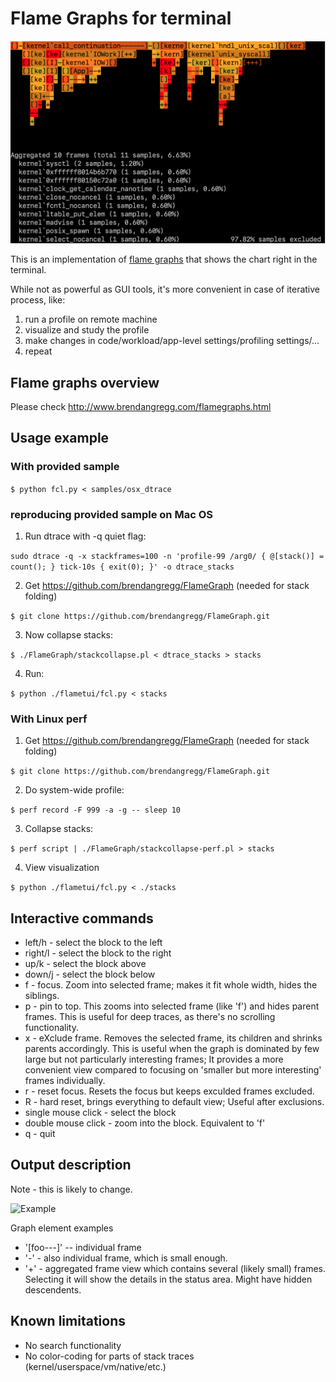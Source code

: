 # Flame Graphs for terminal

![Example](/samples/osx_dtrace_sample.png)

This is an implementation of [flame graphs](http://www.brendangregg.com/flamegraphs.html) that shows the chart right in the terminal.

While not as powerful as GUI tools, it's more convenient in case of iterative process, like:
1. run a profile on remote machine
2. visualize and study the profile
3. make changes in code/workload/app-level settings/profiling settings/...
4. repeat

## Flame graphs overview
Please check http://www.brendangregg.com/flamegraphs.html

## Usage example

### With provided sample

```$ python fcl.py < samples/osx_dtrace```

### reproducing provided sample on Mac OS

1. Run dtrace with -q quiet flag:

```sudo dtrace -q -x stackframes=100 -n 'profile-99 /arg0/ { @[stack()] = count(); } tick-10s { exit(0); }' -o dtrace_stacks```

2. Get https://github.com/brendangregg/FlameGraph (needed for stack folding)

```$ git clone https://github.com/brendangregg/FlameGraph.git```

3. Now collapse stacks:

```$ ./FlameGraph/stackcollapse.pl < dtrace_stacks > stacks```

4. Run:

```$ python ./flametui/fcl.py < stacks```

### With Linux perf

1. Get https://github.com/brendangregg/FlameGraph (needed for stack folding)

```$ git clone https://github.com/brendangregg/FlameGraph.git```

2. Do system-wide profile:

```$ perf record -F 999 -a -g -- sleep 10```

3. Collapse stacks:

```$ perf script | ./FlameGraph/stackcollapse-perf.pl > stacks```

4. View visualization

```$ python ./flametui/fcl.py < ./stacks```


## Interactive commands
* left/h - select the block to the left
* right/l - select the block to the right
* up/k - select the block above
* down/j - select the block below
* f - focus. Zoom into selected frame; makes it fit whole width, hides the siblings.
* p - pin to top. This zooms into selected frame (like 'f') and hides parent frames. This is useful for deep traces, as there's no scrolling functionality.
* x - eXclude frame. Removes the selected frame, its children and shrinks parents accordingly. This is useful when the graph is dominated by few large but not particularly interesting frames; It provides a more convenient view compared to focusing on 'smaller but more interesting' frames individually.
* r - reset focus. Resets the focus but keeps exculded frames excluded.
* R - hard reset, brings everything to default view; Useful after exclusions.
* single mouse click - select the block
* double mouse click - zoom into the block. Equivalent to 'f'
* q - quit

## Output description
Note - this is likely to change.

![Example](/samples/osx_dtrace_sample_notes.png)

Graph element examples
* '[foo---]' -- individual frame
* '-' - also individual frame, which is small enough.
* '+' - aggregated frame view which contains several (likely small) frames. Selecting it will show the details in the status area. Might have hidden descendents. 

## Known limitations
* No search functionality
* No color-coding for parts of stack traces (kernel/userspace/vm/native/etc.)
